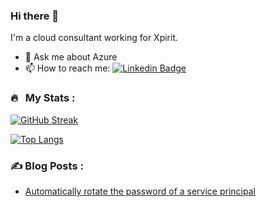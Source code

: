 ### Hi there 👋

I'm a cloud consultant working for Xpirit.
- 💬 Ask me about Azure
- 📫 How to reach me: [![Linkedin Badge](https://img.shields.io/badge/-patkleef-blue?style=flat&logo=Linkedin&logoColor=white)](https://www.linkedin.com/in/patkleef)

### 🔥 &nbsp; My Stats :
[![GitHub Streak](http://github-readme-streak-stats.herokuapp.com?user=patkleef&theme=dark&background=000000)](https://git.io/streak-stats)

[![Top Langs](https://github-readme-stats.vercel.app/api/top-langs/?username=patkleef&layout=compact&theme=vision-friendly-dark)](https://github.com/anuraghazra/github-readme-stats)


### ✍️ Blog Posts : 
- [Automatically rotate the password of a service principal
](https://www.patrickvankleef.com/2022/11/09/rotate-service-principal-password)
